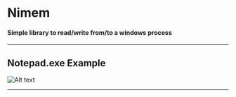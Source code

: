 # Nimem
#### Simple library to read/write from/to a windows process
----
## Notepad.exe Example
![Alt text](https://s7.gifyu.com/images/tkwnvblAXx.gif)

----
